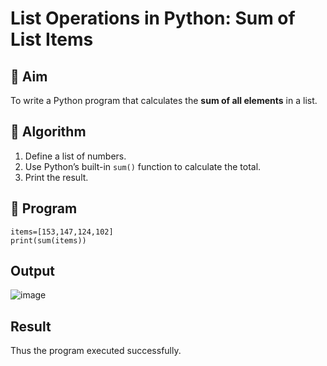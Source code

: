 # List Operations in Python: Sum of List Items

## 🎯 Aim
To write a Python program that calculates the **sum of all elements** in a list.

## 🧠 Algorithm
1. Define a list of numbers.
2. Use Python’s built-in `sum()` function to calculate the total.
3. Print the result.

## 🧾 Program

```
items=[153,147,124,102]
print(sum(items))
```

## Output

![image](https://github.com/user-attachments/assets/8b6ca71e-37d6-4302-8b6f-c7ddf7f6d0d1)

## Result
Thus the program executed successfully.
